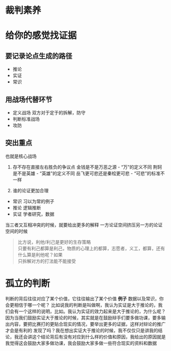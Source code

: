 # 裁判素养
# 给你的感觉找证据
## 要记录论点生成的路径
* 推论
* 实证
* 常识
## 用战场代替环节
* 定义战场
双方对于定于的拆解，防守
* 判断标准战场
* 攻防
## 突出重点
也就是核心战场

1. 存不存在直接左右胜负的争议点
金钱是不是万恶之源   - “万”的定义不同
荆轲是不是英雄 - “英雄”的定义不同
岳飞更可悲还是秦桧更可悲 - “可悲”的标准不一样

2. 谁的论证更加合理
* 常识
习以为常的例子
* 推论
逻辑推断
* 实证
学者研究，数据

当三者又互相冲突的时候，就要给出更多的解释
一方论证空间挤压另一方的论证空间的时候
> 比方说，利他/利己是更好的生存策略  
> 只要有利己都算是利己，物质的心理上的都算，志愿者，义工，都算，还有什么算是利他呢？如果  
只拆解对方的打法能不能接受

# 孤立的判断
判断的背后往往对应了某个价值，它往往输出了某个价值
**例子**
数据以及常识，你会更相信于哪一个呢？
比如说我的判断是叫做啊，我认为实证是大于推论的，我们会有一个这样的说明，比如。我认为实证的效力起来是大于推论的，为什么呢？因为当我们鼓励实证大于推论的时候，其实就是在鼓励辩手们要多做功课，要多输出内容，要把比赛打的更贴合现实的情况，要举出更多的证据，这样对辩论的推广才会是有利的
发现了吗？我在想出实证大于推论的时候，我不仅仅只是讲我的结论，我还会讲这个结论背后有没有对应到什么样的价值和原因，我给出的原因就是我觉得这会鼓励大家多做功课，我会鼓励大家多做一些符合现实的资料和数据
